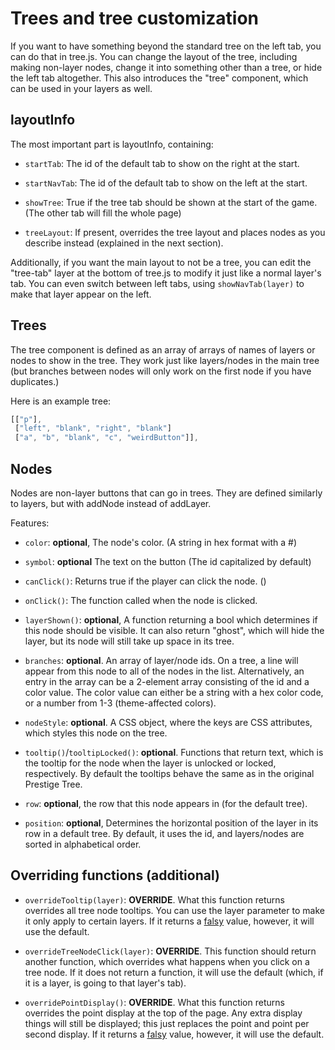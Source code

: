 # Trees and tree customization

If you want to have something beyond the standard tree on the left tab, you can do that in tree.js. You can change the layout
of the tree, including making non-layer nodes, change it into something other than a tree, or hide the left tab altogether.
This also introduces the "tree" component, which can be used in your layers as well.

## layoutInfo
The most important part is layoutInfo, containing:
- `startTab`: The id of the default tab to show on the right at the start.
- `startNavTab`: The id of the default tab to show on the left at the start.

- `showTree`: True if the tree tab should be shown at the start of the game. (The other tab will fill the whole page)
- `treeLayout`: If present, overrides the tree layout and places nodes as you describe instead (explained in the next section).

Additionally, if you want the main layout to not be a tree, you can edit the "tree-tab" layer at the bottom of tree.js to modify it just like a normal layer's tab. You can even switch between left tabs, using `showNavTab(layer)` to make that layer appear on the left.

## Trees

The tree component is defined as an array of arrays of names of layers or nodes to show in the tree. They work just like layers/nodes in the main tree (but branches between nodes will only work on the first node if you have duplicates.)

Here is an example tree:
```js
[["p"],
 ["left", "blank", "right", "blank"]
 ["a", "b", "blank", "c", "weirdButton"]],
```

## Nodes

Nodes are non-layer buttons that can go in trees. They are defined similarly to layers, but with addNode instead of addLayer.

Features:

- `color`: **optional**, The node's color. (A string in hex format with a #)

- `symbol`: **optional** The text on the button (The id capitalized by default)

- `canClick()`: Returns true if the player can click the node. ()

- `onClick()`: The function called when the node is clicked.

- `layerShown()`: **optional**, A function returning a bool which determines if this node should be visible. It can also return "ghost", which will hide the layer, but its node will still take up space in its tree.

- `branches`: **optional**. An array of layer/node ids. On a tree, a line will appear from this node to all of the nodes in the list. Alternatively, an entry in the array can be a 2-element array consisting of the id and a color value. The color value can either be a string with a hex color code, or a number from 1-3 (theme-affected colors).

- `nodeStyle`: **optional**. A CSS object, where the keys are CSS attributes, which styles this node on the tree.

- `tooltip()`/`tooltipLocked()`: **optional**. Functions that return text, which is the tooltip for the node when the layer is unlocked or locked, respectively. By default the tooltips behave the same as in the original Prestige Tree.

- `row`: **optional**, the row that this node appears in (for the default tree).

- `position`: **optional**, Determines the horizontal position of the layer in its row in a default tree. By default, it uses the id,
and layers/nodes are sorted in alphabetical order.

## Overriding functions (additional)

- `overrideTooltip(layer)`: **OVERRIDE**. What this function returns overrides all tree node tooltips. You can use the layer parameter to make it only apply to certain layers. If it returns a [falsy](https://developer.mozilla.org/en-US/docs/Glossary/Falsy) value, however, it will use the default.

- `overrideTreeNodeClick(layer)`: **OVERRIDE**. This function should return another function, which overrides what happens when you click on a tree node. If it does not return a function, it will use the default (which, if it is a layer, is going to that layer's tab).

- `overridePointDisplay()`: **OVERRIDE**. What this function returns overrides the point display at the top of the page. Any extra display things will still be displayed; this just replaces the point and point per second display. If it returns a [falsy](https://developer.mozilla.org/en-US/docs/Glossary/Falsy) value, however, it will use the default.
